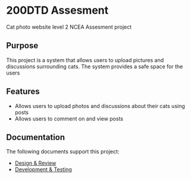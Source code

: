 # 200DTD Assesment

Cat photo website level 2 NCEA Assesment project

## Purpose

This project is a system that allows users to upload pictures and discussions surrounding cats. The system provides a safe space for the users

## Features

- Allows users to upload photos and discussions about their cats using posts
- Allows users to comment on and view posts


## Documentation

The following documents support this project:

- [Design & Review](Design.md)
- [Development & Testing](Development.md)

